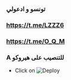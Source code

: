### تونسو و ادعولي
 ###  https://t.me/LZZZ6     
  
  ### https://t.me/O_Q_M

### A للتنصيب على هيروكو

- Click on  ![Deploy](https://heroku.com/deploy?template=https://github.com/Lourdmahdi/KasulViP)
